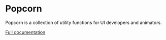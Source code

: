 # Popcorn

Popcorn is a collection of utility functions for UI developers and animators.

[Full documentation](https://popmotion.io/popcorn)
